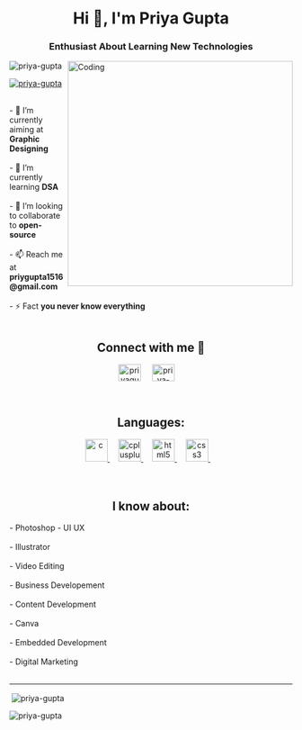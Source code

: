 <!-- [![MasterHead](https://thumbs.gfycat.com/FarOldElephantbeetle-max-1mb.gif)](https://github.com/Priygupta1516) --!>
<h1 align="center">Hi 👋, I'm Priya Gupta </h1>
<h3 align="center">Enthusiast About Learning New Technologies</h3>
<img align="right" alt="Coding" width="400" src="https://img.etimg.com/thumb/msid-84146056,width-1200,height-900,imgsize-638053,resizemode-8,quality-100/20210706_developer-economy_01.jpg">

<p align="left"> <img src="https://komarev.com/ghpvc/?username=Priygupta1516&label=Profile%20views&color=0e75b6&style=flat" alt="priya-gupta" /> </p> 

<p align="left"> <a href="https://twitter.com/priyagu95954538" target="blank"><img src="https://img.shields.io/twitter/follow/priyagu95954538?logo=twitter&style=for-the-badge" alt="priya-gupta" /></a> </p> <br>

- 🔭 I’m currently aiming at <b>Graphic Designing</b> <br> <br>

- 🌱 I’m currently learning <b>DSA</b> <br> <br>

- 👯 I’m looking to collaborate to <b>open-source</b> <br> <br>

- 📫 Reach me at <b>priygupta1516@gmail.com</b> <br> <br>

- ⚡ Fact <b>you never know everything</b> <br> <br>

<h2 align="center">Connect with me 🤝 <br> </h2> 
<p align="center">
<a href="https://twitter.com/priyagu95954538" target="blank"><img align="center" src="https://raw.githubusercontent.com/rahuldkjain/github-profile-readme-generator/master/src/images/icons/Social/twitter.svg" alt="priyagu95954538" height="30" width="40" /></a>  &nbsp &nbsp
<a href="https://linkedin.com/in/priya-gupta-18618b204" target="blank"><img align="center" src="https://raw.githubusercontent.com/rahuldkjain/github-profile-readme-generator/master/src/images/icons/Social/linked-in-alt.svg" alt="priya-gupta-18618b204" height="30" width="40" /></a>  &nbsp &nbsp

</p>
<br>
<h2 align="center">Languages:</h2>

<p align="center"> </a> <a href="https://www.cprogramming.com/" target="_blank" rel="noreferrer"> <img src="https://raw.githubusercontent.com/devicons/devicon/master/icons/c/c-original.svg" alt="c" width="40" height="40"/> </a> &nbsp &nbsp <a href="https://www.w3schools.com/cpp/" target="_blank" rel="noreferrer"> <img src="https://raw.githubusercontent.com/devicons/devicon/master/icons/cplusplus/cplusplus-original.svg" alt="cplusplus" width="40" height="40"/> </a>  &nbsp &nbsp 
<a href="https://www.w3.org/html/" target="_blank" rel="noreferrer"> <img src="https://raw.githubusercontent.com/devicons/devicon/master/icons/html5/html5-original-wordmark.svg" alt="html5" width="40" height="40"/> </a> &nbsp &nbsp <a href="https://www.w3schools.com/css/" target="_blank" rel="noreferrer"> <img src="https://raw.githubusercontent.com/devicons/devicon/master/icons/css3/css3-original-wordmark.svg" alt="css3" width="40" height="40"/> </a> &nbsp &nbsp <br> <br>
<br>
<h2 align="center">I know about:</h2>
- Photoshop 
- UI UX <br> <br>

- Illustrator <br> <br>

- Video Editing <br> <br>

- Business Developement <br> <br>

- Content Development <br> <br>

- Canva <br> <br>

- Embedded Development <br> <br>

- Digital Marketing <br> <br>

<hr>
<!-- <p><img align="left" src="https://github-readme-stats.vercel.app/api/top-langs?username=Priygupta1516&show_icons=true&locale=en&layout=compact" alt="priya-gupta" /></p> !-->

<p>&nbsp;<img align="center" src="https://github-readme-stats.vercel.app/api?username=naman-mittal1&show_icons=true&locale=en" alt="priya-gupta" /></p>

<p><img align="center" src="https://github-readme-streak-stats.herokuapp.com/?user=Priygupta1516&" alt="priya-gupta" /></p>
